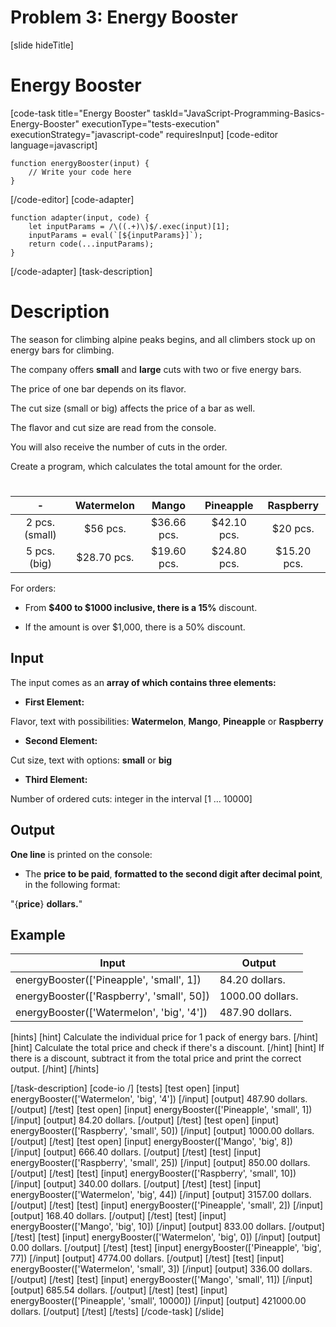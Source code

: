 # Problem 3: Energy Booster
[slide hideTitle]

# Energy Booster

[code-task title="Energy Booster" taskId="JavaScript-Programming-Basics-Energy-Booster" executionType="tests-execution" executionStrategy="javascript-code" requiresInput]
[code-editor language=javascript]
```
function energyBooster(input) {
	// Write your code here
}
```
[/code-editor]
[code-adapter]
```
function adapter(input, code) {
    let inputParams = /\((.+)\)$/.exec(input)[1];
    inputParams = eval(`[${inputParams}]`);
    return code(...inputParams);
}
```
[/code-adapter]
[task-description]

# Description

The season for climbing alpine peaks begins, and all climbers stock up on energy bars for climbing.

The company offers **small** and **large** cuts with two or five energy bars. 

The price of one bar depends on its flavor.

The cut size (small or big) affects the price of a bar as well.

The flavor and cut size are read from the console.

You will also receive the number of cuts in the order.

Create a program, which calculates the total amount for the order.
#

| \- | Watermelon  | Mango | Pineapple   | Raspberry |
| :---:       |    :----:   |   :---:     |  :---:     | :---:     |
| 2 pcs. (small) | $56 pcs.  | $36.66 pcs. |$42.10 pcs. | $20 pcs.|
| 5 pcs. (big) | $28.70 pcs.  | $19.60 pcs. |$24.80 pcs. | $15.20 pcs.|

For orders:

- From **$400 to $1000 inclusive, there is a 15%** discount.

- If the amount is over $1,000, there is a 50% discount.

## Input

The input comes as an **array of which contains three elements:**

- **First Element:**  

Flavor, text with possibilities: **Watermelon**, **Mango**, **Pineapple** or **Raspberry**

- **Second Element:** 

Cut size, text with options: **small** or **big**

- **Third Element:** 

Number of ordered cuts: integer in the interval \[1 … 10000\]

## Output

**One line** is printed on the console:

- The **price to be paid**, **formatted to the second digit after decimal point**, in the following format: 

"\{**price**\} **dollars.**"


## Example

| **Input** | **Output** |
| --- | --- |
|energyBooster(['Pineapple', 'small', 1]) | 84.20 dollars. |
|energyBooster(['Raspberry', 'small', 50])|1000.00 dollars.|
|energyBooster(['Watermelon', 'big', '4']) | 487.90 dollars. |

[hints]
[hint]
Calculate the individual price for 1 pack of energy bars.
[/hint]
[hint]
Calculate the total price and check if there's a discount.
[/hint]
[hint]
If there is a discount, subtract it from the total price and print the correct output.
[/hint]
[/hints]

[/task-description]
[code-io /]
[tests]
[test open]
[input]
energyBooster(['Watermelon', 'big', '4'])
[/input]
[output]
487.90 dollars.
[/output]
[/test]
[test open]
[input]
energyBooster(['Pineapple', 'small', 1])
[/input]
[output]
84.20 dollars.
[/output]
[/test]
[test open]
[input]
energyBooster(['Raspberry', 'small', 50])
[/input]
[output]
1000.00 dollars.
[/output]
[/test]
[test open]
[input]
energyBooster(['Mango', 'big', 8])
[/input]
[output]
666.40 dollars.
[/output]
[/test]
[test]
[input]
energyBooster(['Raspberry', 'small', 25])
[/input]
[output]
850.00 dollars.
[/output]
[/test]
[test]
[input]
energyBooster(['Raspberry', 'small', 10])
[/input]
[output]
340.00 dollars.
[/output]
[/test]
[test]
[input]
energyBooster(['Watermelon', 'big', 44])
[/input]
[output]
3157.00 dollars.
[/output]
[/test]
[test]
[input]
energyBooster(['Pineapple', 'small', 2])
[/input]
[output]
168.40 dollars.
[/output]
[/test]
[test]
[input]
energyBooster(['Mango', 'big', 10])
[/input]
[output]
833.00 dollars.
[/output]
[/test]
[test]
[input]
energyBooster(['Watermelon', 'big', 0])
[/input]
[output]
0.00 dollars.
[/output]
[/test]
[test]
[input]
energyBooster(['Pineapple', 'big', 77])
[/input]
[output]
4774.00 dollars.
[/output]
[/test]
[test]
[input]
energyBooster(['Watermelon', 'small', 3])
[/input]
[output]
336.00 dollars.
[/output]
[/test]
[test]
[input]
energyBooster(['Mango', 'small', 11])
[/input]
[output]
685.54 dollars.
[/output]
[/test]
[test]
[input]
energyBooster(['Pineapple', 'small', 10000])
[/input]
[output]
421000.00 dollars.
[/output]
[/test]
[/tests]
[/code-task]
[/slide]
